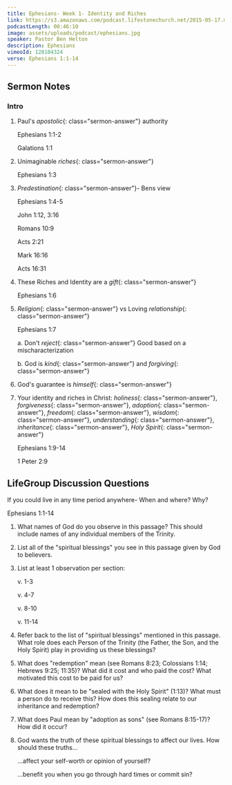 ```yaml
---
title: Ephesians- Week 1- Identity and Riches
link: https://s3.amazonaws.com/podcast.lifestonechurch.net/2015-05-17.mp3
podcastLength: 00:46:10
image: assets/uploads/podcast/ephesians.jpg
speaker: Pastor Ben Helton
description: Ephesians
vimeoId: 128104324
verse: Ephesians 1:1-14
---
```


## Sermon Notes

### Intro

1. Paul's *apostolic*{: class="sermon-answer"} authority

    Ephesians 1:1-2

    Galations 1:1

1. Unimaginable *riches*{: class="sermon-answer"}

    Ephesians 1:3

1. *Predestination*{: class="sermon-answer"}- Bens view

    Ephesians 1:4-5

    John 1:12, 3:16

    Romans 10:9

    Acts 2:21

    Mark 16:16

    Acts 16:31

1. These Riches and Identity are a *gift*{: class="sermon-answer"}

    Ephesians 1:6

1. *Religion*{: class="sermon-answer"} vs Loving *relationship*{: class="sermon-answer"}

    Ephesians 1:7

    a. Don't *reject*{: class="sermon-answer"} Good based on a mischaracterization

    b. God is *kind*{: class="sermon-answer"} and *forgiving*{: class="sermon-answer"}

1. God's guarantee is *himself*{: class="sermon-answer"}

1. Your identity and riches in Christ: *holiness*{: class="sermon-answer"}, *forgiveness*{: class="sermon-answer"}, *adoption*{: class="sermon-answer"}, *freedom*{: class="sermon-answer"}, *wisdom*{: class="sermon-answer"}, *understanding*{: class="sermon-answer"}, *inheritance*{: class="sermon-answer"}, *Holy Spirit*{: class="sermon-answer"}

    Ephesians 1:9-14

    1 Peter 2:9

## LifeGroup Discussion Questions

If you could live in any time period anywhere- When and where? Why?

Ephesians 1:1-14

1. What names of God do you observe in this passage? This should include names of any individual members of the Trinity.

1. List all of the "spiritual blessings" you see in this passage given by God to believers.

1. List at least 1 observation per section:

    v. 1-3

    v. 4-7

    v. 8-10

    v. 11-14

1. Refer back to the list of "spiritual blessings" mentioned in this passage. What role does each Person of the Trinity (the Father, the Son, and the Holy Spirit) play in providing us these blessings?

1. What does "redemption" mean (see Romans 8:23; Colossians 1:14; Hebrews 9:25; 11:35)? What did it cost and who paid the cost? What motivated this cost to be paid for us?

1. What does it mean to be "sealed with the Holy Spirit" (1:13)? What must a person do to receive this? How does this sealing relate to our inheritance and redemption?

1. What does Paul mean by "adoption as sons" (see Romans 8:15-17)? How did it occur?

1. God wants the truth of these spiritual blessings to affect our lives. How should these truths...

    ...affect your self-worth or opinion of yourself?

    ...benefit you when you go through hard times or commit sin?

